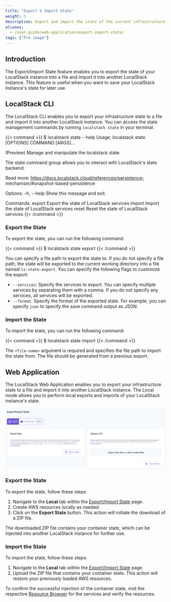 ```yaml
---
title: "Export & Import State"
weight: 3
description: Export and import the state of the current infrastructure state into a file or a LocalStack instance respectively!
aliases:
  - /user-guide/web-application/export-import-state/
tags: ["Pro image"]
---
```


## Introduction

The Export/Import State feature enables you to export the state of your LocalStack instance into a file and import it into another LocalStack instance. This feature is useful when you want to save your LocalStack instance's state for later use.

## LocalStack CLI

The LocalStack CLI enables you to export your infrastructure state to a file and import it into another LocalStack instance. You can access the state management commands by running `localstack state` in your terminal.

{{< command >}}
$ localstack state --help
<disable-copy>
Usage: localstack state [OPTIONS] COMMAND [ARGS]...

  (Preview) Manage and manipulate the localstack state.

  The state command group allows you to interact with LocalStack's state
  backend.

  Read more: https://docs.localstack.cloud/references/persistence-
  mechanism/#snapshot-based-persistence

Options:
  -h, --help  Show this message and exit.

Commands:
  export  Export the state of LocalStack services
  import  Import the state of LocalStack services
  reset   Reset the state of LocalStack services
</disable-copy>
{{< /command >}}

### Export the State

To export the state, you can run the following command:

{{< command >}}
$ localstack state export <file-name>
{{< /command >}}

You can specify a file path to export the state to. If you do not specify a file path, the state will be exported to the current working directory into a file named `ls-state-export`. You can specify the following flags to customize the export:

- `--services`: Specify the services to export. You can specify multiple services by separating them with a comma. If you do not specify any services, all services will be exported.
- `--format`: Specify the format of the exported state. For example, you can specify `json` to specify the save command output as JSON.

### Import the State

To import the state, you can run the following command:

{{< command >}}
$ localstack state import <file-name>
{{< /command >}}

The `<file-name>` argument is required and specifies the file path to import the state from. The file should be generated from a previous export.

## Web Application

The LocalStack Web Application enables you to export your infrastructure state to a file and import it into another LocalStack instance. The Local mode allows you to perform local exports and imports of your LocalStack instance's state.

<img src="export-import-state-local.png" alt="LocalStack Export/Import State Local Mode" title="LocalStack Export/Import State Local Mode" width="900" />

### Export the State

To export the state, follow these steps:

1. Navigate to the **Local** tab within the [Export/Import State](https://app.localstack.cloud/inst/default/state) page.
2. Create AWS resources locally as needed.
3. Click on the **Export State** button. This action will initiate the download of a ZIP file.

The downloaded ZIP file contains your container state, which can be injected into another LocalStack instance for further use.

### Import the State

To import the state, follow these steps:

1. Navigate to the **Local** tab within the [Export/Import State](https://app.localstack.cloud/inst/default/state) page.
2. Upload the ZIP file that contains your container state. This action will restore your previously loaded AWS resources.

To confirm the successful injection of the container state, visit the respective [Resource Browser](https://app.localstack.cloud/inst/default/resources) for the services and verify the resources.
